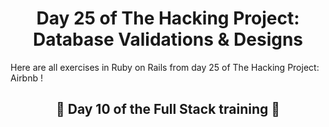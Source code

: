 <h1 align="center">Day 25 of The Hacking Project: Database Validations & Designs</h1>

Here are all exercises in Ruby on Rails from day 25 of The Hacking Project: Airbnb !

<h2 align="center">🎉 Day 10 of the Full Stack training 🎉</h2>